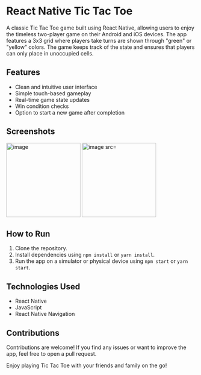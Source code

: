 # React Native Tic Tac Toe
A classic Tic Tac Toe game built using React Native, allowing users to enjoy the timeless two-player game on their Android and iOS devices. The app features a 3x3 grid where players take turns are shown through "green" or "yellow" colors. The game keeps track of the state and ensures that players can only place in unoccupied cells. 

## Features
- Clean and intuitive user interface
- Simple touch-based gameplay
- Real-time game state updates
- Win condition checks
- Option to start a new game after completion

## Screenshots
<img width="197" alt="image" src="https://github.com/Myself-Ikram/TicTacToe/assets/97652328/05f0154c-192d-40e5-b01d-d1422da722ba">
<img width="197" alt="image src="https://github.com/Myself-Ikram/TicTacToe/assets/97652328/2f8b7a56-3b81-4957-9910-5bc9ec13481a">



## How to Run
1. Clone the repository.
2. Install dependencies using `npm install` or `yarn install`.
3. Run the app on a simulator or physical device using `npm start` or `yarn start`.

## Technologies Used
- React Native
- JavaScript
- React Native Navigation

## Contributions
Contributions are welcome! If you find any issues or want to improve the app, feel free to open a pull request.

Enjoy playing Tic Tac Toe with your friends and family on the go!
